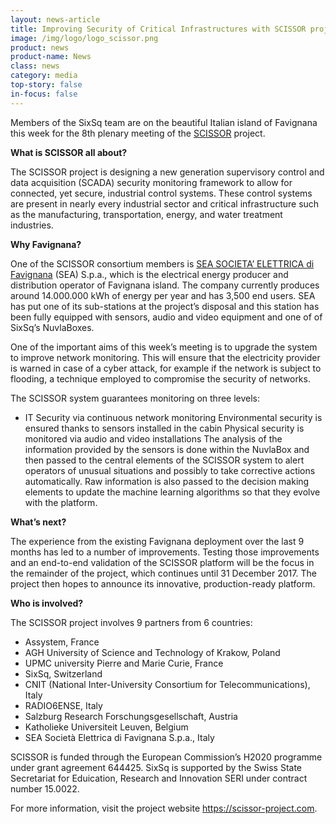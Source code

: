 ```yaml
---
layout: news-article
title: Improving Security of Critical Infrastructures with SCISSOR project
image: /img/logo/logo_scissor.png
product: news
product-name: News
class: news
category: media
top-story: false
in-focus: false
---
```


Members of the SixSq team are on the beautiful Italian island of Favignana this week for the 8th plenary meeting of the [SCISSOR](https://scissor-project.com/) project.

**What is SCISSOR all about?**

The SCISSOR project is designing a new generation supervisory control and data acquisition (SCADA) security monitoring framework to allow for connected, yet secure, industrial control systems. These control systems are present in nearly every industrial sector and critical infrastructure such as the manufacturing, transportation, energy, and water treatment industries.

**Why Favignana?**

One of the SCISSOR consortium members is [SEA SOCIETA’ ELETTRICA di Favignana](http://www.seafavignana.com/) (SEA) S.p.a., which is the electrical energy producer and distribution operator of Favignana island. The company currently produces around 14.000.000 kWh of energy per year and has 3,500 end users. SEA has put one of its sub-stations at the project’s disposal and this station has been fully equipped with sensors, audio and video equipment and one of of SixSq’s NuvlaBoxes.

One of the important aims of this week’s meeting is to upgrade the system to improve network monitoring. This will ensure that the electricity provider is warned in case of a cyber attack, for example if the network is subject to flooding, a technique employed to compromise the security of networks.

The SCISSOR system guarantees monitoring on three levels:

- IT Security via continuous network monitoring
Environmental security is ensured thanks to sensors installed in the cabin
Physical security is monitored via audio and video installations
The analysis of the information provided by the sensors is done within the NuvlaBox and then passed to the central elements of the SCISSOR system to alert operators of unusual situations and possibly to take corrective actions automatically. Raw information is also passed to the decision making elements to update the machine learning algorithms so that they evolve with the platform.

**What’s next?**

The experience from the existing Favignana deployment over the last 9 months has led to a number of improvements. Testing those improvements and an end-to-end validation of the SCISSOR platform will be the focus in the remainder of the project, which continues until 31 December 2017. The project then hopes to announce its innovative, production-ready platform.

**Who is involved?**

The SCISSOR project involves 9 partners from 6 countries:

- Assystem, France
- AGH University of Science and Technology of Krakow, Poland
- UPMC university Pierre and Marie Curie, France
- SixSq, Switzerland
- CNIT (National Inter-University Consortium for Telecommunications), Italy
- RADIO6ENSE, Italy
- Salzburg Research Forschungsgesellschaft, Austria
- Katholieke Universiteit Leuven, Belgium
- SEA Società Elettrica di Favignana S.p.a., Italy


SCISSOR is funded through the European Commission’s H2020 programme under grant agreement 644425. SixSq is supported by the Swiss State Secretariat for Eduication, Research and Innovation SERI under contract number 15.0022.

For more information, visit the project website https://scissor-project.com.
